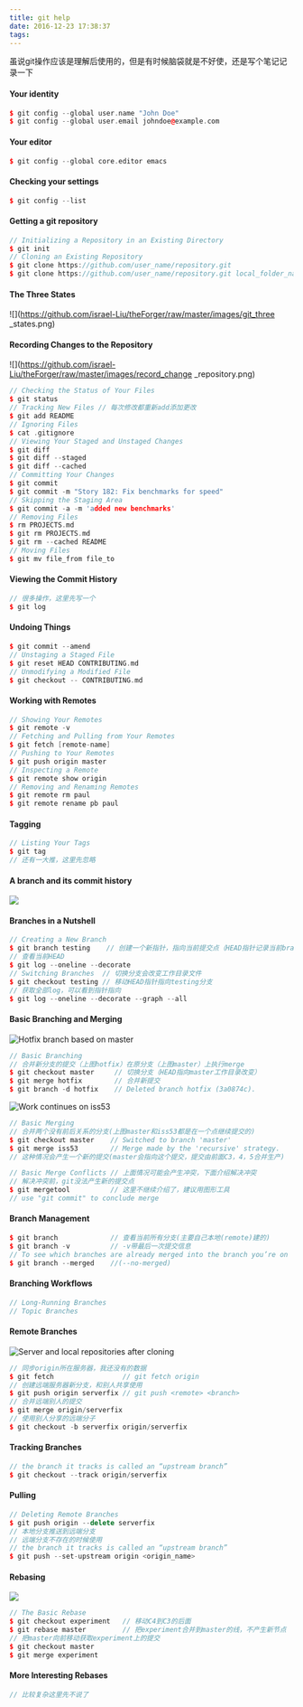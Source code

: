 ```yaml
---
title: git help
date: 2016-12-23 17:38:37
tags:
---
```

虽说git操作应该是理解后使用的，但是有时候脑袋就是不好使，还是写个笔记记录一下
#### Your identity
```CPP
$ git config --global user.name "John Doe"
$ git config --global user.email johndoe@example.com
```
#### Your editor
```CPP
$ git config --global core.editor emacs
```
#### Checking your settings
```CPP
$ git config --list
```
#### Getting a git repository
```CPP
// Initializing a Repository in an Existing Directory
$ git init
// Cloning an Existing Repository
$ git clone https://github.com/user_name/repository.git
$ git clone https://github.com/user_name/repository.git local_folder_name
```
#### The Three States
![](https://github.com/israel-Liu/theForger/raw/master/images/git_three _states.png)
#### Recording Changes to the Repository
![](https://github.com/israel-Liu/theForger/raw/master/images/record_change _repository.png)
```CPP
// Checking the Status of Your Files
$ git status
// Tracking New Files // 每次修改都重新add添加更改
$ git add README
// Ignoring Files
$ cat .gitignore
// Viewing Your Staged and Unstaged Changes
$ git diff
$ git diff --staged
$ git diff --cached
// Committing Your Changes
$ git commit
$ git commit -m "Story 182: Fix benchmarks for speed"
// Skipping the Staging Area
$ git commit -a -m 'added new benchmarks'
// Removing Files
$ rm PROJECTS.md
$ git rm PROJECTS.md
$ git rm --cached README
// Moving Files
$ git mv file_from file_to
```
#### Viewing the Commit History
```CPP
// 很多操作，这里先写一个
$ git log
```
#### Undoing Things
```CPP
$ git commit --amend
// Unstaging a Staged File
$ git reset HEAD CONTRIBUTING.md
// Unmodifying a Modified File
$ git checkout -- CONTRIBUTING.md
```
#### Working with Remotes
```CPP
// Showing Your Remotes
$ git remote -v
// Fetching and Pulling from Your Remotes
$ git fetch [remote-name]
// Pushing to Your Remotes
$ git push origin master
// Inspecting a Remote
$ git remote show origin
// Removing and Renaming Remotes
$ git remote rm paul
$ git remote rename pb paul
```
#### Tagging
```CPP
// Listing Your Tags
$ git tag
// 还有一大推，这里先忽略
```
#### A branch and its commit history
![](https://github.com/israel-Liu/theForger/raw/master/images/git_branching.png)
#### Branches in a Nutshell
```CPP
// Creating a New Branch
$ git branch testing    // 创建一个新指针，指向当前提交点（HEAD指针记录当前branch）
// 查看当前HEAD
$ git log --oneline --decorate
// Switching Branches  // 切换分支会改变工作目录文件
$ git checkout testing // 移动HEAD指针指向testing分支
// 获取全部log，可以看到指针指向
$ git log --oneline --decorate --graph --all
```
#### Basic Branching and Merging
![Hotfix branch based on master](https://github.com/israel-Liu/theForger/raw/master/images/merge_branch.png)
```CPP
// Basic Branching
// 合并新分支的提交（上图hotfix）在原分支（上图master）上执行merge
$ git checkout master     // 切换分支（HEAD指向master工作目录改变）
$ git merge hotfix        // 合并新提交
$ git branch -d hotfix    // Deleted branch hotfix (3a0874c).
```
![Work continues on iss53](https://github.com/israel-Liu/theForger/raw/master/images/merge_two.png)
```CPP
// Basic Merging
// 合并两个没有前后关系的分支(上图master和iss53都是在一个点继续提交的)
$ git checkout master    // Switched to branch 'master'
$ git merge iss53        // Merge made by the 'recursive' strategy.
// 这种情况会产生一个新的提交(master会指向这个提交，提交由前面C3，4，5合并生产)

// Basic Merge Conflicts // 上面情况可能会产生冲突，下面介绍解决冲突
// 解决冲突前，git没法产生新的提交点
$ git mergetool          // 这里不继续介绍了，建议用图形工具
// use "git commit" to conclude merge
```
#### Branch Management
```CPP
$ git branch             // 查看当前所有分支(主要自己本地(remote)建的)
$ git branch -v          // -v带最后一次提交信息
// To see which branches are already merged into the branch you’re on
$ git branch --merged    //(--no-merged)
```
#### Branching Workflows
```CPP
// Long-Running Branches
// Topic Branches
```
#### Remote Branches
![Server and local repositories after cloning](https://github.com/israel-Liu/theForger/raw/master/images/remote_branch.png)
```CPP
// 同步origin所在服务器，我还没有的数据
$ git fetch                 // git fetch origin
// 创建远端服务器新分支，和别人共享使用
$ git push origin serverfix // git push <remote> <branch>
// 合并远端别人的提交
$ git merge origin/serverfix
// 使用别人分享的远端分子
$ git checkout -b serverfix origin/serverfix
```
#### Tracking Branches
```CPP
// the branch it tracks is called an “upstream branch”
$ git checkout --track origin/serverfix
```
#### Pulling
```CPP
// Deleting Remote Branches
$ git push origin --delete serverfix
// 本地分支推送到远端分支
// 远端分支不存在的时候使用
// the branch it tracks is called an “upstream branch”
$ git push --set-upstream origin <origin_name>
```
#### Rebasing
![](https://github.com/israel-Liu/theForger/raw/master/images/rebase.png)
```CPP
// The Basic Rebase
$ git checkout experiment   // 移动C4到C3的后面
$ git rebase master         // 把experiment合并到master的线，不产生新节点
// 把master向前移动获取experiment上的提交
$ git checkout master
$ git merge experiment
```
#### More Interesting Rebases
```CPP
// 比较复杂这里先不说了
```
